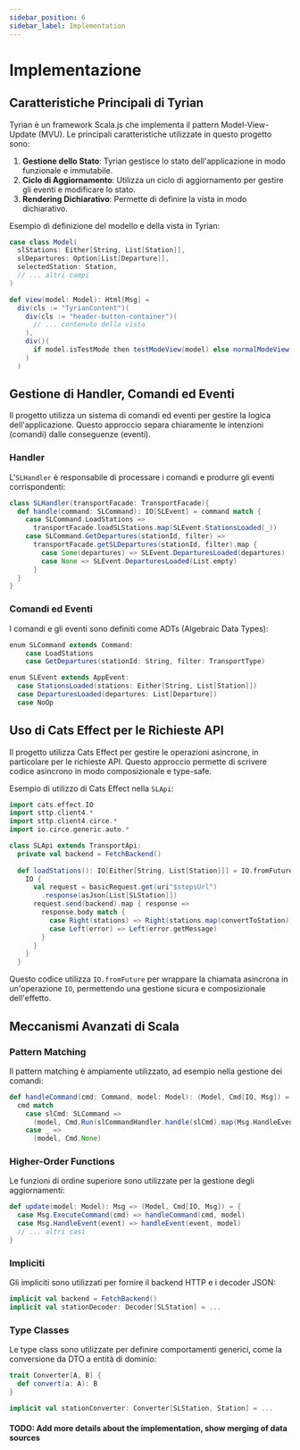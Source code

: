 ```yaml
---
sidebar_position: 6
sidebar_label: Implementation
---
```



# Implementazione

## Caratteristiche Principali di Tyrian

Tyrian è un framework Scala.js che implementa il pattern Model-View-Update (MVU). Le principali caratteristiche utilizzate in questo progetto sono:

1. **Gestione dello Stato**: Tyrian gestisce lo stato dell'applicazione in modo funzionale e immutabile.
2. **Ciclo di Aggiornamento**: Utilizza un ciclo di aggiornamento per gestire gli eventi e modificare lo stato.
3. **Rendering Dichiarativo**: Permette di definire la vista in modo dichiarativo.

Esempio di definizione del modello e della vista in Tyrian:

```scala
case class Model(
  slStations: Either[String, List[Station]],
  slDepartures: Option[List[Departure]],
  selectedStation: Station,
  // ... altri campi
)

def view(model: Model): Html[Msg] =
  div(cls := "TyrianContent")(
    div(cls := "header-button-container")(
      // ... contenuto della vista
    ),
    div()(
      if model.isTestMode then testModeView(model) else normalModeView(model)
    )
  )
```

## Gestione di Handler, Comandi ed Eventi

Il progetto utilizza un sistema di comandi ed eventi per gestire la logica dell'applicazione. Questo approccio separa chiaramente le intenzioni (comandi) dalle conseguenze (eventi).

### Handler

L'`SLHandler` è responsabile di processare i comandi e produrre gli eventi corrispondenti:

```scala
class SLHandler(transportFacade: TransportFacade){
  def handle(command: SLCommand): IO[SLEvent] = command match {
    case SLCommand.LoadStations =>
      transportFacade.loadSLStations.map(SLEvent.StationsLoaded(_))
    case SLCommand.GetDepartures(stationId, filter) =>
      transportFacade.getSLDepartures(stationId, filter).map {
        case Some(departures) => SLEvent.DeparturesLoaded(departures)
        case None => SLEvent.DeparturesLoaded(List.empty)
      }
  }
}
```

### Comandi ed Eventi

I comandi e gli eventi sono definiti come ADTs (Algebraic Data Types):

```scala
enum SLCommand extends Command:
    case LoadStations
    case GetDepartures(stationId: String, filter: TransportType)

enum SLEvent extends AppEvent:
  case StationsLoaded(stations: Either[String, List[Station]])
  case DeparturesLoaded(departures: List[Departure])
  case NoOp
```

## Uso di Cats Effect per le Richieste API

Il progetto utilizza Cats Effect per gestire le operazioni asincrone, in particolare per le richieste API. Questo approccio permette di scrivere codice asincrono in modo composizionale e type-safe.

Esempio di utilizzo di Cats Effect nella `SLApi`:

```scala
import cats.effect.IO
import sttp.client4.*
import sttp.client4.circe.*
import io.circe.generic.auto.*

class SLApi extends TransportApi:
  private val backend = FetchBackend()
  
  def loadStations(): IO[Either[String, List[Station]]] = IO.fromFuture {
    IO {
      val request = basicRequest.get(uri"$stopsUrl")
        .response(asJson[List[SLStation]])
      request.send(backend).map { response =>
        response.body match {
          case Right(stations) => Right(stations.map(convertToStation))
          case Left(error) => Left(error.getMessage)
        }
      }
    }
  }
```

Questo codice utilizza `IO.fromFuture` per wrappare la chiamata asincrona in un'operazione `IO`, permettendo una gestione sicura e composizionale dell'effetto.

## Meccanismi Avanzati di Scala

### Pattern Matching

Il pattern matching è ampiamente utilizzato, ad esempio nella gestione dei comandi:

```scala
def handleCommand(cmd: Command, model: Model): (Model, Cmd[IO, Msg]) =
  cmd match
    case slCmd: SLCommand =>
      (model, Cmd.Run(slCommandHandler.handle(slCmd).map(Msg.HandleEvent.apply)))
    case _ =>
      (model, Cmd.None)
```

### Higher-Order Functions

Le funzioni di ordine superiore sono utilizzate per la gestione degli aggiornamenti:

```scala
def update(model: Model): Msg => (Model, Cmd[IO, Msg]) = {
  case Msg.ExecuteCommand(cmd) => handleCommand(cmd, model)
  case Msg.HandleEvent(event) => handleEvent(event, model)
  // ... altri casi
}
```

### Impliciti

Gli impliciti sono utilizzati per fornire il backend HTTP e i decoder JSON:

```scala
implicit val backend = FetchBackend()
implicit val stationDecoder: Decoder[SLStation] = ...
```

### Type Classes

Le type class sono utilizzate per definire comportamenti generici, come la conversione da DTO a entità di dominio:

```scala
trait Converter[A, B] {
  def convert(a: A): B
}

implicit val stationConverter: Converter[SLStation, Station] = ...
```

#### TODO: Add more details about the implementation, show merging of data sources
